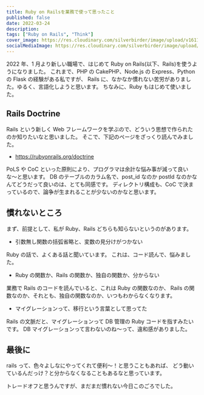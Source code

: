 ```yaml
---
title: Ruby on Railsを業務で使って思ったこと
published: false
date: 2022-03-24
description:
tags: ["Ruby on Rails", "Think"]
cover_image: https://res.cloudinary.com/silverbirder/image/upload/v1611128736/silver-birder.github.io/assets/logo.png
socialMediaImage: https://res.cloudinary.com/silverbirder/image/upload/v1611128736/silver-birder.github.io/assets/logo.png
---
```


2022 年、1 月より新しい職場で、はじめて Ruby on Rails(以下、Rails)を使うようになりました。
これまで、PHP の CakePHP、Node.js の Express、Python の Flask の経験がある私ですが、
Rails に、なかなか慣れない苦労がありました。ゆるく、言語化しようと思います。
ちなみに、Ruby もはじめて使いました。

## Rails Doctrine

Rails という新しく Web フレームワークを学ぶので、どういう思想で作られたのか知りたいなと思いました。
そこで、下記のページをざっくり読んでみました。

- https://rubyonrails.org/doctrine

PoLS や CoC といった原則により、プログラマは余計な悩み事が減って良いな〜と思います。
DB のテーブルのカラム名で、post_id なのか postId なのかなんてどうだって良いのは、とても同感です。
ディレクトリ構成も、CoC で決まっているので、論争が生まれることが少ないのかなと思います。

## 慣れないところ

まず、前提として、私が Ruby、Rails どちらも知らないというのがあります。

- 引数無し関数の括弧省略と、変数の見分けがつかない

Ruby の話で、よくある話と聞いています。
これは、コード読んで、悩みました。

- Ruby の関数か、Rails の関数か、独自の関数か、分からない

業務で Rails のコードを読んでいると、これは Ruby の関数なのか、
Rails の関数なのか、それとも、独自の関数なのか、いつもわからなくなります。

- マイグレーションって、移行という言葉として思ってた

Rails の文脈だと、マイグレーションって DB 管理の Ruby コードを指すみたいです。
DB マイグレーションって言わないのね〜って、違和感がありました。

## 最後に

rails って、色々よしなにやってくれて便利〜！と思うこともあれば、
どう動いているんだっけ？と分からなくなることもあるなと思っています。

トレードオフと思うんですが、まだまだ慣れない今日このごろでした。